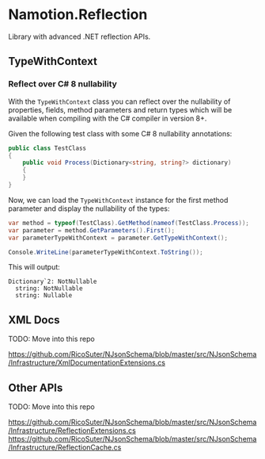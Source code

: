 # Namotion.Reflection

Library with advanced .NET reflection APIs.

## TypeWithContext

### Reflect over C# 8 nullability

With the `TypeWithContext` class you can reflect over the nullability of properties, fields, method parameters and return types which will be available when compiling with the C# compiler in version 8+.

Given the following test class with some C# 8 nullability annotations:

```csharp
public class TestClass
{
    public void Process(Dictionary<string, string?> dictionary)
    {
    }
}
```

Now, we can load the `TypeWithContext` instance for the first method parameter and display the nullability of the types:

```csharp
var method = typeof(TestClass).GetMethod(nameof(TestClass.Process));
var parameter = method.GetParameters().First();
var parameterTypeWithContext = parameter.GetTypeWithContext();

Console.WriteLine(parameterTypeWithContext.ToString());
```

This will output: 

```
Dictionary`2: NotNullable
  string: NotNullable
  string: Nullable
```

## XML Docs

TODO: Move into this repo

https://github.com/RicoSuter/NJsonSchema/blob/master/src/NJsonSchema/Infrastructure/XmlDocumentationExtensions.cs

## Other APIs

TODO: Move into this repo

https://github.com/RicoSuter/NJsonSchema/blob/master/src/NJsonSchema/Infrastructure/ReflectionExtensions.cs
https://github.com/RicoSuter/NJsonSchema/blob/master/src/NJsonSchema/Infrastructure/ReflectionCache.cs
